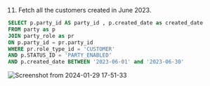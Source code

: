 11. Fetch all the customers created in June 2023.
```sql
SELECT p.party_id AS party_id , p.created_date as created_date
FROM party as p
JOIN party_role as pr
ON p.party_id = pr.party_id 
WHERE pr.role_type_id = 'CUSTOMER' 
AND p.STATUS_ID = 'PARTY_ENABLED'
AND p.created_date BETWEEN '2023-06-01' and '2023-06-30'
```
![Screenshot from 2024-01-29 17-51-33](https://github.com/Khushboop14/Training_assignment/assets/126051670/b898140f-bd59-4677-a2e6-cc60388449cb)
